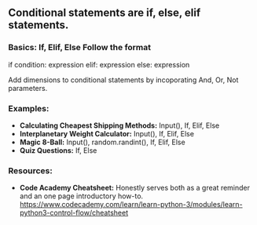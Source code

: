 ## Conditional statements are if, else, elif statements. 

### Basics: If, Elif, Else Follow the format 

if condition: 
  expression 
elif: 
  expression
else: 
  expression 

Add dimensions to conditional statements by incoporating And, Or, Not parameters. 

### Examples: 
- **Calculating Cheapest Shipping Methods:** Input(), If, Elif, Else 
- **Interplanetary Weight Calculator:** Input(), If, Elif, Else 
- **Magic 8-Ball:** Input(), random.randint(), If, Elif, Else
- **Quiz Questions:** If, Else

### Resources: 
- **Code Academy Cheatsheet:** Honestly serves both as a great reminder and an one page introductory how-to.   
https://www.codecademy.com/learn/learn-python-3/modules/learn-python3-control-flow/cheatsheet

